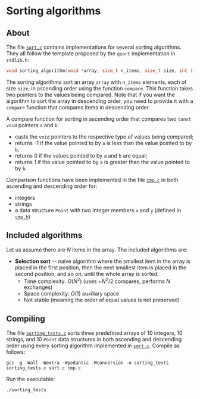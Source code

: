 # Sorting algorithms

## About

The file [`sort.c`](https://github.com/alexandra-zaharia/c-playground/blob/master/sorting_algorithms/sort.c) contains implementations for several sorting algorithms. They all follow the template proposed by the `qsort` implementation in `stdlib.h`:

```c
void sorting_algorithm(void *array, size_t n_items, size_t size, int (*compare)(const void *, const void *));
```

The sorting algorithms sort an array `array` with `n_items` elements, each of size `size`, in ascending order using the function `compare`. This function takes two pointers to the values being compared. Note that if you want the algorithm to sort the array in descending order, you need to provide it with a `compare` function that compares items in descending order.

A compare function for sorting in ascending order that compares two `const void` pointers `a` and `b`:
* casts the `void` pointers to the respective type of values being compared;
* returns -1 if the value pointed to by `a` is less than the value pointed to by `b`;
* returns 0 if the values pointed to by `a` and `b` are equal;
* returns 1 if the value pointed to by `a` is greater than the value pointed to by `b`.

Comparison functions have been implemented in the file [`cmp.c`](https://github.com/alexandra-zaharia/c-playground/blob/master/sorting_algorithms/cmp.c) in both ascending and descending order for:
* integers
* strings
* a data structure `Point` with two integer members `x` and `y` (defined in [`cmp.h`](https://github.com/alexandra-zaharia/c-playground/blob/master/sorting_algorithms/cmp.h))

## Included algorithms

Let us assume there are *N* items in the array. The included algorithms are:
* **Selection sort** -- naïve algorithm where the smallest item in the array is placed in the first position, then the next smallest item is placed in the second position, and so on, until the whole array is sorted.
  * Time complexity: *O*(*N*<sup>2</sup>) (uses ~*N*<sup>2</sup>/2 compares, performs *N* exchanges)
  * Space complexity: *O*(1) auxiliary space
  * Not stable (meaning the order of equal values is not preserved)

## Compiling

The file [`sorting_tests.c`](https://github.com/alexandra-zaharia/c-playground/blob/master/sorting_algorithms/sorting_tests.c) sorts three predefined arrays of 10 integers, 10 strings, and 10 `Point` data structures in both ascending and descending order using every sorting algorithm implemented in [`sort.c`](https://github.com/alexandra-zaharia/c-playground/blob/master/sorting_algorithms/sort.c). Compile as follows:

```
gcc -g -Wall -Wextra -Wpedantic -Wconversion -o sorting_tests sorting_tests.c sort.c cmp.c
```

Run the executable:

```
./sorting_tests
```
